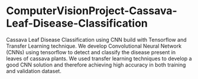 # ComputerVisionProject-Cassava-Leaf-Disease-Classification
Cassava Leaf Disease Classification using CNN build with Tensorflow and Transfer Learning technique.
We develop Convolutional Neural Network (CNNs) using tensorflow to detect and classify the disease present in leaves of cassava plants. We used transfer learning techniques to develop a good CNN solution and therefore achieving high accuracy in both training and validation dataset. 

